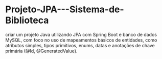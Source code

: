 # Projeto-JPA---Sistema-de-Biblioteca
criar um projeto Java utilizando JPA com Spring Boot e banco de dados MySQL, com foco no uso de mapeamentos básicos de entidades, como atributos simples, tipos primitivos, enums, datas e anotações de chave primária (@Id, @GeneratedValue).
